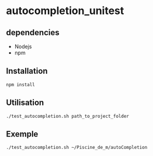 # autocompletion_unitest

dependencies
------------

 * Nodejs
 * npm

Installation
------------

`npm install`

Utilisation
-----------

 `./test_autocompletion.sh path_to_project_folder`

Exemple
-------

`./test_autocompletion.sh ~/Piscine_de_m/autoCompletion`
